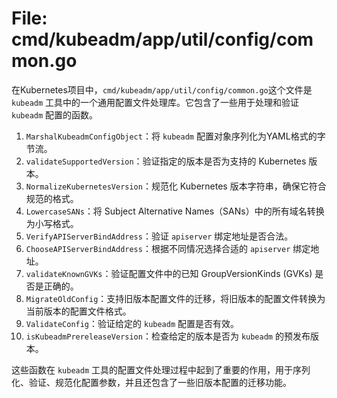 # File: cmd/kubeadm/app/util/config/common.go

在Kubernetes项目中，`cmd/kubeadm/app/util/config/common.go`这个文件是 `kubeadm` 工具中的一个通用配置文件处理库。它包含了一些用于处理和验证 `kubeadm` 配置的函数。

1. `MarshalKubeadmConfigObject`：将 `kubeadm` 配置对象序列化为YAML格式的字节流。
2. `validateSupportedVersion`：验证指定的版本是否为支持的 Kubernetes 版本。
3. `NormalizeKubernetesVersion`：规范化 Kubernetes 版本字符串，确保它符合规范的格式。
4. `LowercaseSANs`：将 Subject Alternative Names（SANs）中的所有域名转换为小写格式。
5. `VerifyAPIServerBindAddress`：验证 `apiserver` 绑定地址是否合法。
6. `ChooseAPIServerBindAddress`：根据不同情况选择合适的 `apiserver` 绑定地址。
7. `validateKnownGVKs`：验证配置文件中的已知 GroupVersionKinds (GVKs) 是否是正确的。
8. `MigrateOldConfig`：支持旧版本配置文件的迁移，将旧版本的配置文件转换为当前版本的配置文件格式。
9. `ValidateConfig`：验证给定的 `kubeadm` 配置是否有效。
10. `isKubeadmPrereleaseVersion`：检查给定的版本是否为 `kubeadm` 的预发布版本。

这些函数在 `kubeadm` 工具的配置文件处理过程中起到了重要的作用，用于序列化、验证、规范化配置参数，并且还包含了一些旧版本配置的迁移功能。

